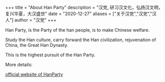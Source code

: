 +++
title = "About Han Party"
description = "汉党, 研习汉文化，弘扬汉文明，复兴华夏，大汉盛世"
date = "2020-12-27"
aliases = ["关于汉党","汉党","汉人"]
author = "汉党"
+++

Han Party, is the Party of the han people, is to make Chinese welfare.

Study the Han culture, carry forward the Han civilization, rejuvenation of China, the Great Han Dynasty.

This is the highest pursuit of the Han Party. 

More details:

 [official website of HanParty](https://HanParty.cn)


